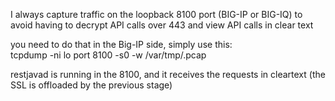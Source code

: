 I always capture traffic on the loopback 8100 port (BIG-IP or BIG-IQ) to avoid having to decrypt API calls over 443 and view API calls in clear text  

you need to do that in the Big-IP side, simply use this:  
tcpdump -ni lo port 8100 -s0 -w /var/tmp/<filename>.pcap  

restjavad is running in the 8100, and it receives the requests in cleartext (the SSL is offloaded by the previous stage)  

